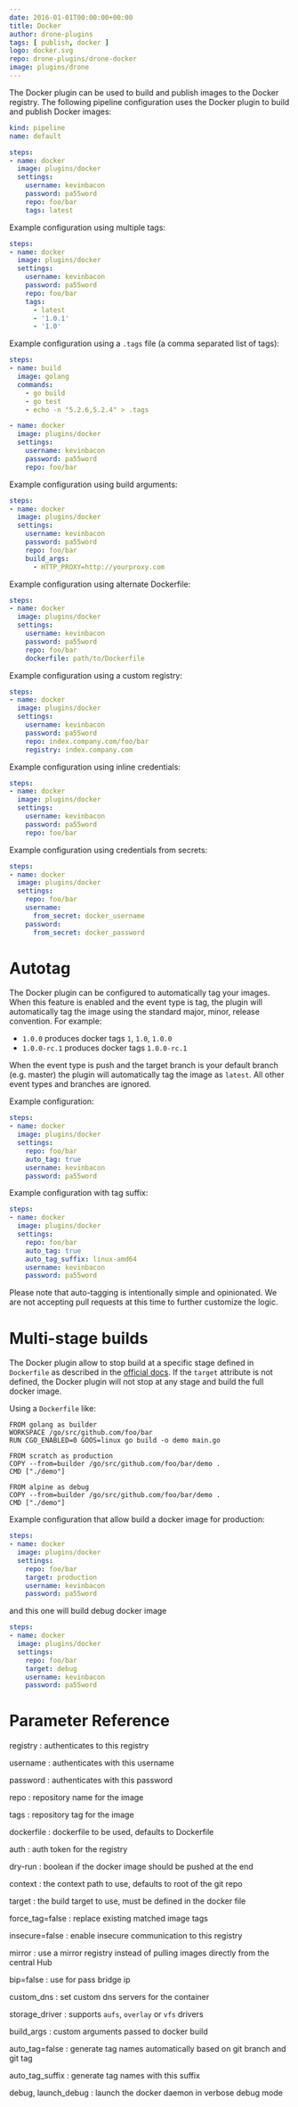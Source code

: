 ```yaml
---
date: 2016-01-01T00:00:00+00:00
title: Docker
author: drone-plugins
tags: [ publish, docker ]
logo: docker.svg
repo: drone-plugins/drone-docker
image: plugins/drone
---
```


The Docker plugin can be used to build and publish images to the Docker registry. The following pipeline configuration uses the Docker plugin to build and publish Docker images:

```yaml
kind: pipeline
name: default

steps:
- name: docker  
  image: plugins/docker
  settings:
    username: kevinbacon
    password: pa55word
    repo: foo/bar
    tags: latest
```

Example configuration using multiple tags:

```yaml
steps:
- name: docker  
  image: plugins/docker
  settings:
    username: kevinbacon
    password: pa55word
    repo: foo/bar
    tags:
      - latest
      - '1.0.1'
      - '1.0'
```

Example configuration using a `.tags` file (a comma separated list of tags):

```yaml
steps:
- name: build
  image: golang
  commands:
    - go build
    - go test
    - echo -n "5.2.6,5.2.4" > .tags

- name: docker  
  image: plugins/docker
  settings:
    username: kevinbacon
    password: pa55word
    repo: foo/bar
```

Example configuration using build arguments:

```yaml
steps:
- name: docker  
  image: plugins/docker
  settings:
    username: kevinbacon
    password: pa55word
    repo: foo/bar
    build_args:
      - HTTP_PROXY=http://yourproxy.com
```

Example configuration using alternate Dockerfile:

```yaml
steps:
- name: docker  
  image: plugins/docker
  settings:
    username: kevinbacon
    password: pa55word
    repo: foo/bar
    dockerfile: path/to/Dockerfile
```

Example configuration using a custom registry:

```yaml
steps:
- name: docker  
  image: plugins/docker
  settings:
    username: kevinbacon
    password: pa55word
    repo: index.company.com/foo/bar
    registry: index.company.com
```

Example configuration using inline credentials:

```yaml
steps:
- name: docker  
  image: plugins/docker
  settings:
    username: kevinbacon
    password: pa55word
    repo: foo/bar
```

Example configuration using credentials from secrets:

```yaml
steps:
- name: docker  
  image: plugins/docker
  settings:
    repo: foo/bar
    username:
      from_secret: docker_username
    password:
      from_secret: docker_password
```

# Autotag

The Docker plugin can be configured to automatically tag your images. When this feature is enabled and the event type is tag, the plugin will automatically tag the image using the standard major, minor, release convention. For example:

* `1.0.0` produces docker tags `1`, `1.0`, `1.0.0`
* `1.0.0-rc.1` produces docker tags `1.0.0-rc.1`

When the event type is push and the target branch is your default branch (e.g. master) the plugin will automatically tag the image as `latest`. All other event types and branches are ignored.

Example configuration:

```yaml
steps:
- name: docker  
  image: plugins/docker
  settings:
    repo: foo/bar
    auto_tag: true
    username: kevinbacon
    password: pa55word
```

Example configuration with tag suffix:

```yaml
steps:
- name: docker  
  image: plugins/docker
  settings:
    repo: foo/bar
    auto_tag: true
    auto_tag_suffix: linux-amd64
    username: kevinbacon
    password: pa55word
```

Please note that auto-tagging is intentionally simple and opinionated. We are not accepting pull requests at this time to further customize the logic.

# Multi-stage builds

The Docker plugin allow to stop build at a specific stage defined in `Dockerfile` as described in the [official docs](https://docs.docker.com/develop/develop-images/multistage-build/#name-your-build-stages).
If the `target` attribute is not defined, the Docker plugin will not stop at any stage and build the full docker image.

Using a `Dockerfile` like:

```
FROM golang as builder
WORKSPACE /go/src/github.com/foo/bar
RUN CGO_ENABLED=0 GOOS=linux go build -o demo main.go

FROM scratch as production
COPY --from=builder /go/src/github.com/foo/bar/demo .
CMD ["./demo"]

FROM alpine as debug
COPY --from=builder /go/src/github.com/foo/bar/demo .
CMD ["./demo"]
```

Example configuration that allow build a docker image for production:

```yaml
steps:
- name: docker  
  image: plugins/docker
  settings:
    repo: foo/bar
    target: production
    username: kevinbacon
    password: pa55word
```

and this one will build debug docker image

```yaml
steps:
- name: docker  
  image: plugins/docker
  settings:
    repo: foo/bar
    target: debug
    username: kevinbacon
    password: pa55word
```

# Parameter Reference

registry
: authenticates to this registry

username
: authenticates with this username

password
: authenticates with this password

repo
: repository name for the image

tags
: repository tag for the image

dockerfile
: dockerfile to be used, defaults to Dockerfile

auth
: auth token for the registry

dry-run
: boolean if the docker image should be pushed at the end

context
: the context path to use, defaults to root of the git repo

target
: the build target to use, must be defined in the docker file

force_tag=false
: replace existing matched image tags

insecure=false
: enable insecure communication to this registry

mirror
: use a mirror registry instead of pulling images directly from the central Hub

bip=false
: use for pass bridge ip

custom_dns
: set custom dns servers for the container

storage_driver
: supports `aufs`, `overlay` or `vfs` drivers

build_args
: custom arguments passed to docker build

auto_tag=false
: generate tag names automatically based on git branch and git tag

auto_tag_suffix
: generate tag names with this suffix

debug, launch_debug
: launch the docker daemon in verbose debug mode

